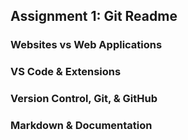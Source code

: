 ## Assignment 1: Git Readme
### Websites vs Web Applications
<!-- Brief description of understanding. Use any combination of markdown techniques. Should be more than 2 sentences. -->


### VS Code & Extensions
<!-- Brief description of understanding. Use any combination of markdown techniques. Should be more than 2 sentences. -->


### Version Control, Git, & GitHub
<!-- Brief description of understanding. Use any combination of markdown techniques. Should be more than 2 sentences. -->


### Markdown & Documentation
<!-- Brief description of understanding. Use any combination of markdown techniques. Should be more than 2 sentences. -->
